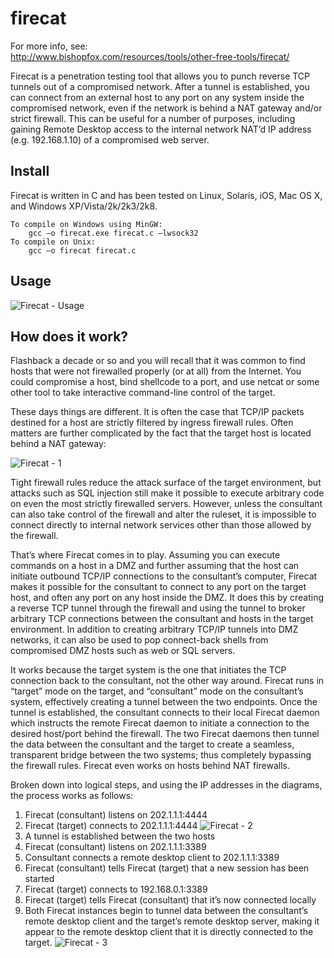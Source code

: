 firecat
=======

For more info, see:  
http://www.bishopfox.com/resources/tools/other-free-tools/firecat/

Firecat is a penetration testing tool that allows you to punch reverse TCP tunnels out of a compromised network.  After a tunnel is established, you can connect from an external host to any port on any system inside the compromised network, even if the network is behind a NAT gateway and/or strict firewall.  This can be useful for a number of purposes, including gaining Remote Desktop access to the internal network NAT’d IP address (e.g. 192.168.1.10) of a compromised web server.


## Install
Firecat is written in C and has been tested on Linux, Solaris, iOS, Mac OS X, and Windows XP/Vista/2k/2k3/2k8.

    To compile on Windows using MinGW:
        gcc –o firecat.exe firecat.c –lwsock32
    To compile on Unix:
        gcc –o firecat firecat.c


## Usage
![Firecat - Usage](http://www.bishopfox.com/wp-content/uploads/2013/09/Firecat-Cmdline_Usage.png)

## How does it work?
Flashback a decade or so and you will recall that it was common to find hosts that were not firewalled properly (or at all) from the Internet.  You could compromise a host, bind shellcode to a port, and use netcat or some other tool to take interactive command-line control of the target.

These days things are different.  It is often the case that TCP/IP packets destined for a host are strictly filtered by ingress firewall rules.  Often matters are further complicated by the fact that the target host is located behind a NAT gateway:

![Firecat - 1](http://www.bishopfox.com/wp-content/uploads/2013/09/Firecat-1.png)

Tight firewall rules reduce the attack surface of the target environment, but attacks such as SQL injection still make it possible to execute arbitrary code on even the most strictly firewalled servers.  However, unless the consultant can also take control of the firewall and alter the ruleset, it is impossible to connect directly to internal network services other than those allowed by the firewall.

That’s where Firecat comes in to play. Assuming you can execute commands on a host in a DMZ and further assuming that the host can initiate outbound TCP/IP connections to the consultant’s computer, Firecat makes it possible for the consultant to connect to any port on the target host, and often any port on any host inside the DMZ.  It does this by creating a reverse TCP tunnel through the firewall and using the tunnel to broker arbitrary TCP connections between the consultant and hosts in the target environment. In addition to creating arbitrary TCP/IP tunnels into DMZ networks, it can also be used to pop connect-back shells from compromised DMZ hosts such as web or SQL servers.

It works because the target system is the one that initiates the TCP connection back to the consultant, not the other way around.  Firecat runs in “target” mode on the target, and “consultant” mode on the consultant’s system, effectively creating a tunnel between the two endpoints.  Once the tunnel is established, the consultant connects to their local Firecat daemon which instructs the remote Firecat daemon to initiate a connection to the desired host/port behind the firewall.  The two Firecat daemons then tunnel the data between the consultant and the target to create a seamless, transparent bridge between the two systems; thus completely bypassing the firewall rules.  Firecat even works on hosts behind NAT firewalls.

Broken down into logical steps, and using the IP addresses in the diagrams, the process works as follows:

  1. Firecat (consultant) listens on 202.1.1.1:4444
  2. Firecat (target) connects to 202.1.1.1:4444
  ![Firecat - 2](http://www.bishopfox.com/wp-content/uploads/2013/09/Firecat-2.png)
  3. A tunnel is established between the two hosts
  4. Firecat (consultant) listens on 202.1.1.1:3389
  5. Consultant connects a remote desktop client to 202.1.1.1:3389
  6. Firecat (consultant) tells Firecat (target) that a new session has been started
  7. Firecat (target) connects to 192.168.0.1:3389
  8. Firecat (target) tells Firecat (consultant) that it’s now connected locally
  9. Both Firecat instances begin to tunnel data between the consultant’s remote desktop client and the target’s remote desktop server, making it appear to the remote desktop client that it is directly connected to the target.
  ![Firecat - 3](http://www.bishopfox.com/wp-content/uploads/2013/09/Firecat-3.png)
